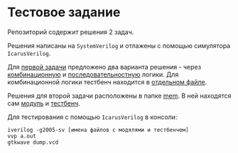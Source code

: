 # Тестовое задание

Репозиторий содержит решения 2 задач.

Решения написаны на ``SystemVerilog`` и отлажены с помощью симулятора ``IcarusVerilog``.

Для [первой задачи](div3) предложено два варианта решения - через [комбинационную](div3/task_comb.sv) и [последовательностную](div3/task_seq.sv) логики. Для комбинационной логики тестбенч находится в [отдельном файле](div3/tb.sv).

Решения для второй задачи расположены в папке [mem](mem). В ней находятся сам [модуль](/mem/task.sv) и [тестбенч](/mem/tb.sv).

Для тестирования с помощью ``IcarusVerilog`` в консоли:

```
iverilog -g2005-sv [имена файлов с модялями и тестбенчем]
vvp a.out
gtkwave dump.vcd
```

